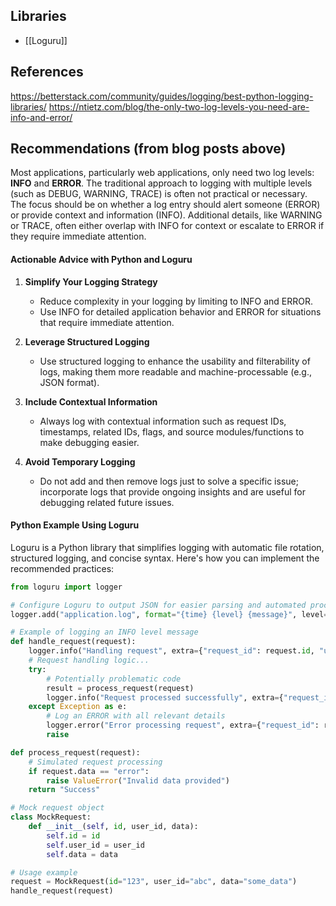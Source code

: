 
## Libraries

- [[Loguru]]

## References

https://betterstack.com/community/guides/logging/best-python-logging-libraries/
https://ntietz.com/blog/the-only-two-log-levels-you-need-are-info-and-error/


## Recommendations (from blog posts above)

Most applications, particularly web applications, only need two log levels: **INFO** and **ERROR**. The traditional approach to logging with multiple levels (such as DEBUG, WARNING, TRACE) is often not practical or necessary. The focus should be on whether a log entry should alert someone (ERROR) or provide context and information (INFO). Additional details, like WARNING or TRACE, often either overlap with INFO for context or escalate to ERROR if they require immediate attention.

#### Actionable Advice with Python and Loguru

1. **Simplify Your Logging Strategy**
   - Reduce complexity in your logging by limiting to INFO and ERROR.
   - Use INFO for detailed application behavior and ERROR for situations that require immediate attention.

2. **Leverage Structured Logging**
   - Use structured logging to enhance the usability and filterability of logs, making them more readable and machine-processable (e.g., JSON format).

3. **Include Contextual Information**
   - Always log with contextual information such as request IDs, timestamps, related IDs, flags, and source modules/functions to make debugging easier.

4. **Avoid Temporary Logging**
   - Do not add and then remove logs just to solve a specific issue; incorporate logs that provide ongoing insights and are useful for debugging related future issues.

#### Python Example Using Loguru

Loguru is a Python library that simplifies logging with automatic file rotation, structured logging, and concise syntax. Here's how you can implement the recommended practices:

```python
from loguru import logger

# Configure Loguru to output JSON for easier parsing and automated processing
logger.add("application.log", format="{time} {level} {message}", level="INFO", serialize=True)

# Example of logging an INFO level message
def handle_request(request):
    logger.info("Handling request", extra={"request_id": request.id, "user_id": request.user_id})
    # Request handling logic...
    try:
        # Potentially problematic code
        result = process_request(request)
        logger.info("Request processed successfully", extra={"request_id": request.id})
    except Exception as e:
        # Log an ERROR with all relevant details
        logger.error("Error processing request", extra={"request_id": request.id, "error": str(e)})
        raise

def process_request(request):
    # Simulated request processing
    if request.data == "error":
        raise ValueError("Invalid data provided")
    return "Success"

# Mock request object
class MockRequest:
    def __init__(self, id, user_id, data):
        self.id = id
        self.user_id = user_id
        self.data = data

# Usage example
request = MockRequest(id="123", user_id="abc", data="some_data")
handle_request(request)
```

